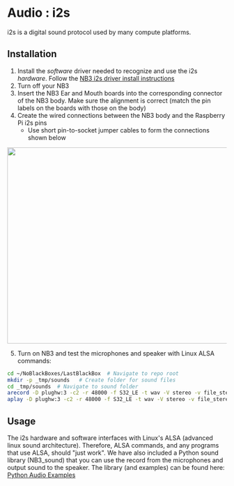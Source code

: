 # Audio : i2s

i2s is a digital sound protocol used by many compute platforms.

## Installation

1. Install the *software* driver needed to recognize and use the i2s *hardware*. Follow the [NB3 i2s driver install instructions](driver/README.md)
2. Turn off your NB3
3. Insert the NB3 Ear and Mouth boards into the corresponding connector of the NB3 body. Make sure the alignment is correct (match the pin labels on the boards with those on the body)
4. Create the wired connections between the NB3 body and the Raspberry Pi i2s pins
    - Use short pin-to-socket jumper cables to form the connections shown below

<p align="center">
<img src="_resources/images/NB3_audio_wiring.png" alt="NB3 Audio Wiring" width="1200" height="450">
</p>

5. Turn on NB3 and test the microphones and speaker with Linux ALSA commands:

```bash
cd ~/NoBlackBoxes/LastBlackBox  # Navigate to repo root
mkdir -p _tmp/sounds   # Create folder for sound files
cd _tmp/sounds  # Navigate to sound folder
arecord -D plughw:3 -c2 -r 48000 -f S32_LE -t wav -V stereo -v file_stereo.wav
aplay -D plughw:3 -c2 -r 48000 -f S32_LE -t wav -V stereo -v file_stereo.wav
```

## Usage

The i2s hardware and software interfaces with Linux's ALSA (advanced linux sound architecture). Therefore, ALSA commands, and any programs that use ALSA, should "just work". We have also included a Python sound library (NB3_sound) that you can use the record from the microphones and output sound to the speaker. The library (and examples) can be found here: [Python Audio Examples](../python)